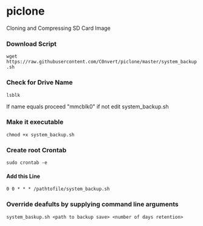 # piclone
Cloning and Compressing SD Card Image

### Download Script
`wget https://raw.githubusercontent.com/C0nvert/piclone/master/system_backup.sh
`
### Check for Drive Name
`lsblk`

If name equals proceed "mmcblk0" if not edit system_backup.sh
### Make it executable
`chmod +x system_backup.sh`

### Create root Crontab
`sudo crontab -e`
#### Add this Line
`0 0 * * * /pathtofile/system_backup.sh`
### Override deafults by supplying command line arguments
`system_baskup.sh <path to backup save> <number of days retention>`
